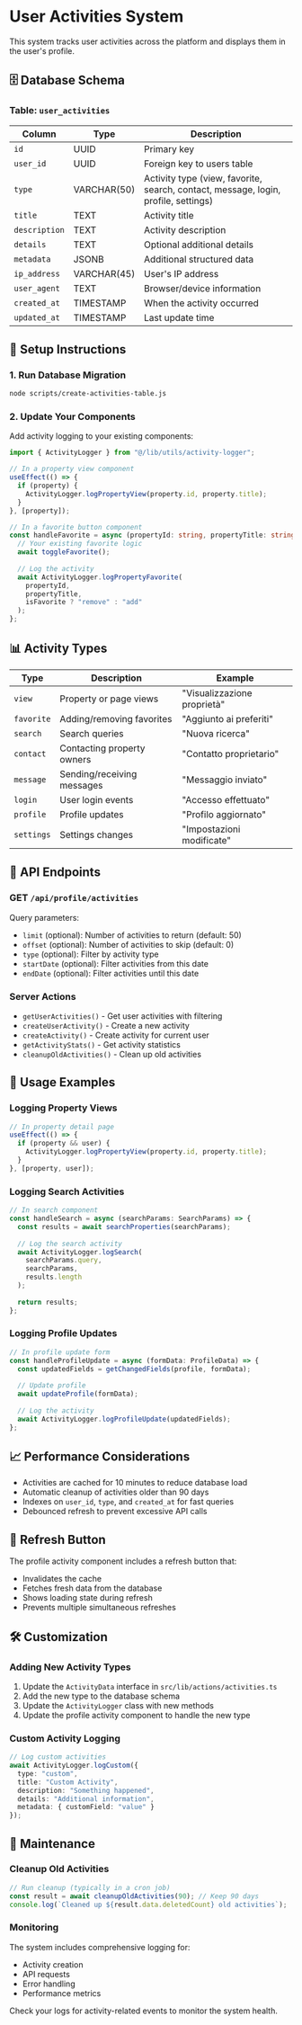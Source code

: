 # User Activities System

This system tracks user activities across the platform and displays them in the user's profile.

## 🗄️ Database Schema

### Table: `user_activities`

| Column | Type | Description |
|--------|------|-------------|
| `id` | UUID | Primary key |
| `user_id` | UUID | Foreign key to users table |
| `type` | VARCHAR(50) | Activity type (view, favorite, search, contact, message, login, profile, settings) |
| `title` | TEXT | Activity title |
| `description` | TEXT | Activity description |
| `details` | TEXT | Optional additional details |
| `metadata` | JSONB | Additional structured data |
| `ip_address` | VARCHAR(45) | User's IP address |
| `user_agent` | TEXT | Browser/device information |
| `created_at` | TIMESTAMP | When the activity occurred |
| `updated_at` | TIMESTAMP | Last update time |

## 🚀 Setup Instructions

### 1. Run Database Migration

```bash
node scripts/create-activities-table.js
```

### 2. Update Your Components

Add activity logging to your existing components:

```typescript
import { ActivityLogger } from "@/lib/utils/activity-logger";

// In a property view component
useEffect(() => {
  if (property) {
    ActivityLogger.logPropertyView(property.id, property.title);
  }
}, [property]);

// In a favorite button component
const handleFavorite = async (propertyId: string, propertyTitle: string) => {
  // Your existing favorite logic
  await toggleFavorite();
  
  // Log the activity
  await ActivityLogger.logPropertyFavorite(
    propertyId, 
    propertyTitle, 
    isFavorite ? "remove" : "add"
  );
};
```

## 📊 Activity Types

| Type | Description | Example |
|------|-------------|---------|
| `view` | Property or page views | "Visualizzazione proprietà" |
| `favorite` | Adding/removing favorites | "Aggiunto ai preferiti" |
| `search` | Search queries | "Nuova ricerca" |
| `contact` | Contacting property owners | "Contatto proprietario" |
| `message` | Sending/receiving messages | "Messaggio inviato" |
| `login` | User login events | "Accesso effettuato" |
| `profile` | Profile updates | "Profilo aggiornato" |
| `settings` | Settings changes | "Impostazioni modificate" |

## 🔧 API Endpoints

### GET `/api/profile/activities`

Query parameters:
- `limit` (optional): Number of activities to return (default: 50)
- `offset` (optional): Number of activities to skip (default: 0)
- `type` (optional): Filter by activity type
- `startDate` (optional): Filter activities from this date
- `endDate` (optional): Filter activities until this date

### Server Actions

- `getUserActivities()` - Get user activities with filtering
- `createUserActivity()` - Create a new activity
- `createActivity()` - Create activity for current user
- `getActivityStats()` - Get activity statistics
- `cleanupOldActivities()` - Clean up old activities

## 🎯 Usage Examples

### Logging Property Views

```typescript
// In property detail page
useEffect(() => {
  if (property && user) {
    ActivityLogger.logPropertyView(property.id, property.title);
  }
}, [property, user]);
```

### Logging Search Activities

```typescript
// In search component
const handleSearch = async (searchParams: SearchParams) => {
  const results = await searchProperties(searchParams);
  
  // Log the search activity
  await ActivityLogger.logSearch(
    searchParams.query,
    searchParams,
    results.length
  );
  
  return results;
};
```

### Logging Profile Updates

```typescript
// In profile update form
const handleProfileUpdate = async (formData: ProfileData) => {
  const updatedFields = getChangedFields(profile, formData);
  
  // Update profile
  await updateProfile(formData);
  
  // Log the activity
  await ActivityLogger.logProfileUpdate(updatedFields);
};
```

## 📈 Performance Considerations

- Activities are cached for 10 minutes to reduce database load
- Automatic cleanup of activities older than 90 days
- Indexes on `user_id`, `type`, and `created_at` for fast queries
- Debounced refresh to prevent excessive API calls

## 🔄 Refresh Button

The profile activity component includes a refresh button that:
- Invalidates the cache
- Fetches fresh data from the database
- Shows loading state during refresh
- Prevents multiple simultaneous refreshes

## 🛠️ Customization

### Adding New Activity Types

1. Update the `ActivityData` interface in `src/lib/actions/activities.ts`
2. Add the new type to the database schema
3. Update the `ActivityLogger` class with new methods
4. Update the profile activity component to handle the new type

### Custom Activity Logging

```typescript
// Log custom activities
await ActivityLogger.logCustom({
  type: "custom",
  title: "Custom Activity",
  description: "Something happened",
  details: "Additional information",
  metadata: { customField: "value" }
});
```

## 🧹 Maintenance

### Cleanup Old Activities

```typescript
// Run cleanup (typically in a cron job)
const result = await cleanupOldActivities(90); // Keep 90 days
console.log(`Cleaned up ${result.data.deletedCount} old activities`);
```

### Monitoring

The system includes comprehensive logging for:
- Activity creation
- API requests
- Error handling
- Performance metrics

Check your logs for activity-related events to monitor the system health.
